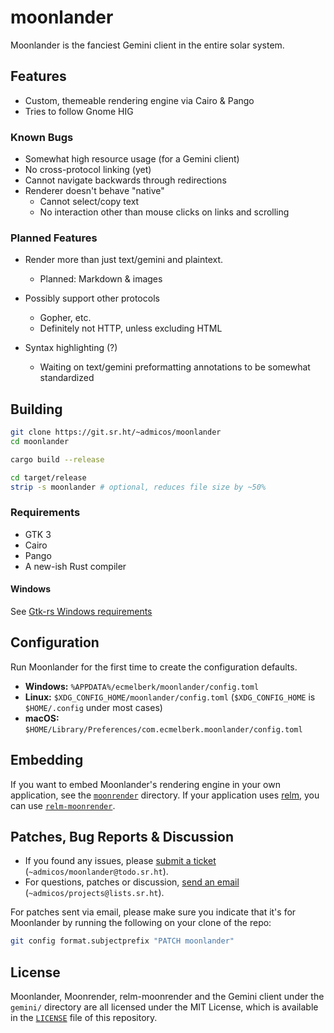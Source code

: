 # moonlander

Moonlander is the fanciest Gemini client in the entire solar system.

## Features

- Custom, themeable rendering engine via Cairo & Pango
- Tries to follow Gnome HIG

### Known Bugs

- Somewhat high resource usage (for a Gemini client)
- No cross-protocol linking (yet)
- Cannot navigate backwards through redirections
- Renderer doesn't behave "native"
  - Cannot select/copy text
  - No interaction other than mouse clicks on links and scrolling

### Planned Features

- Render more than just text/gemini and plaintext.
  - Planned: Markdown & images

- Possibly support other protocols
  - Gopher, etc.
  - Definitely not HTTP, unless excluding HTML

- Syntax highlighting (?)
  - Waiting on text/gemini preformatting annotations to be somewhat standardized

## Building

```bash
git clone https://git.sr.ht/~admicos/moonlander
cd moonlander

cargo build --release

cd target/release
strip -s moonlander # optional, reduces file size by ~50%
```

### Requirements

- GTK 3
- Cairo
- Pango
- A new-ish Rust compiler

#### Windows

See [Gtk-rs Windows requirements](http://gtk-rs.org/docs/requirements.html#windows)

## Configuration

Run Moonlander for the first time to create the configuration defaults.

- **Windows:** `%APPDATA%/ecmelberk/moonlander/config.toml`
- **Linux:** `$XDG_CONFIG_HOME/moonlander/config.toml` (`$XDG_CONFIG_HOME` is
  `$HOME/.config` under most cases)
- **macOS:** `$HOME/Library/Preferences/com.ecmelberk.moonlander/config.toml`

## Embedding

If you want to embed Moonlander's rendering engine in your own application, see
the [`moonrender`](./moonrender) directory. If your application uses [relm], you
can use [`relm-moonrender`](./relm-moonrender).

[relm]: https://github.com/antoyo/relm

## Patches, Bug Reports & Discussion

- If you found any issues, please [submit a ticket] (`~admicos/moonlander@todo.sr.ht`).
- For questions, patches or discussion, [send an email] (`~admicos/projects@lists.sr.ht`).

For patches sent via email, please make sure you indicate that it's for Moonlander
by running the following on your clone of the repo:

```sh
git config format.subjectprefix "PATCH moonlander"
```

[submit a ticket]: https://todo.sr.ht/~admicos/moonlander
[send an email]: https://lists.sr.ht/~admicos/projects

## License

Moonlander, Moonrender, relm-moonrender and the Gemini client under the `gemini/`
directory are all licensed under the MIT License, which is available in the [`LICENSE`]
file of this repository.

[`LICENSE`]: ./LICENSE
